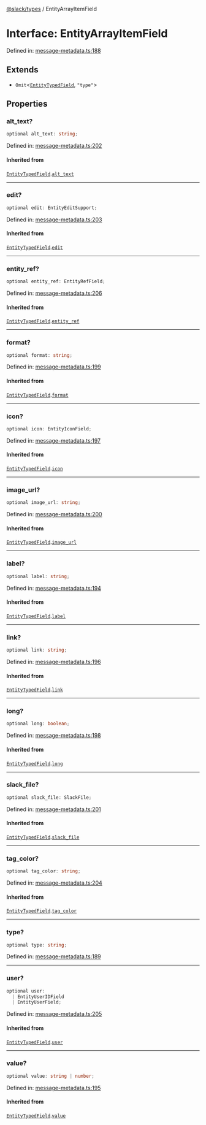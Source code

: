 [@slack/types](../index.md) / EntityArrayItemField

# Interface: EntityArrayItemField

Defined in: [message-metadata.ts:188](https://github.com/slackapi/node-slack-sdk/blob/main/packages/types/src/message-metadata.ts#L188)

## Extends

- `Omit`\<[`EntityTypedField`](EntityTypedField.md), `"type"`\>

## Properties

### alt\_text?

```ts
optional alt_text: string;
```

Defined in: [message-metadata.ts:202](https://github.com/slackapi/node-slack-sdk/blob/main/packages/types/src/message-metadata.ts#L202)

#### Inherited from

[`EntityTypedField`](EntityTypedField.md).[`alt_text`](EntityTypedField.md#alt_text)

***

### edit?

```ts
optional edit: EntityEditSupport;
```

Defined in: [message-metadata.ts:203](https://github.com/slackapi/node-slack-sdk/blob/main/packages/types/src/message-metadata.ts#L203)

#### Inherited from

[`EntityTypedField`](EntityTypedField.md).[`edit`](EntityTypedField.md#edit)

***

### entity\_ref?

```ts
optional entity_ref: EntityRefField;
```

Defined in: [message-metadata.ts:206](https://github.com/slackapi/node-slack-sdk/blob/main/packages/types/src/message-metadata.ts#L206)

#### Inherited from

[`EntityTypedField`](EntityTypedField.md).[`entity_ref`](EntityTypedField.md#entity_ref)

***

### format?

```ts
optional format: string;
```

Defined in: [message-metadata.ts:199](https://github.com/slackapi/node-slack-sdk/blob/main/packages/types/src/message-metadata.ts#L199)

#### Inherited from

[`EntityTypedField`](EntityTypedField.md).[`format`](EntityTypedField.md#format)

***

### icon?

```ts
optional icon: EntityIconField;
```

Defined in: [message-metadata.ts:197](https://github.com/slackapi/node-slack-sdk/blob/main/packages/types/src/message-metadata.ts#L197)

#### Inherited from

[`EntityTypedField`](EntityTypedField.md).[`icon`](EntityTypedField.md#icon)

***

### image\_url?

```ts
optional image_url: string;
```

Defined in: [message-metadata.ts:200](https://github.com/slackapi/node-slack-sdk/blob/main/packages/types/src/message-metadata.ts#L200)

#### Inherited from

[`EntityTypedField`](EntityTypedField.md).[`image_url`](EntityTypedField.md#image_url)

***

### label?

```ts
optional label: string;
```

Defined in: [message-metadata.ts:194](https://github.com/slackapi/node-slack-sdk/blob/main/packages/types/src/message-metadata.ts#L194)

#### Inherited from

[`EntityTypedField`](EntityTypedField.md).[`label`](EntityTypedField.md#label)

***

### link?

```ts
optional link: string;
```

Defined in: [message-metadata.ts:196](https://github.com/slackapi/node-slack-sdk/blob/main/packages/types/src/message-metadata.ts#L196)

#### Inherited from

[`EntityTypedField`](EntityTypedField.md).[`link`](EntityTypedField.md#link)

***

### long?

```ts
optional long: boolean;
```

Defined in: [message-metadata.ts:198](https://github.com/slackapi/node-slack-sdk/blob/main/packages/types/src/message-metadata.ts#L198)

#### Inherited from

[`EntityTypedField`](EntityTypedField.md).[`long`](EntityTypedField.md#long)

***

### slack\_file?

```ts
optional slack_file: SlackFile;
```

Defined in: [message-metadata.ts:201](https://github.com/slackapi/node-slack-sdk/blob/main/packages/types/src/message-metadata.ts#L201)

#### Inherited from

[`EntityTypedField`](EntityTypedField.md).[`slack_file`](EntityTypedField.md#slack_file)

***

### tag\_color?

```ts
optional tag_color: string;
```

Defined in: [message-metadata.ts:204](https://github.com/slackapi/node-slack-sdk/blob/main/packages/types/src/message-metadata.ts#L204)

#### Inherited from

[`EntityTypedField`](EntityTypedField.md).[`tag_color`](EntityTypedField.md#tag_color)

***

### type?

```ts
optional type: string;
```

Defined in: [message-metadata.ts:189](https://github.com/slackapi/node-slack-sdk/blob/main/packages/types/src/message-metadata.ts#L189)

***

### user?

```ts
optional user: 
  | EntityUserIDField
  | EntityUserField;
```

Defined in: [message-metadata.ts:205](https://github.com/slackapi/node-slack-sdk/blob/main/packages/types/src/message-metadata.ts#L205)

#### Inherited from

[`EntityTypedField`](EntityTypedField.md).[`user`](EntityTypedField.md#user)

***

### value?

```ts
optional value: string | number;
```

Defined in: [message-metadata.ts:195](https://github.com/slackapi/node-slack-sdk/blob/main/packages/types/src/message-metadata.ts#L195)

#### Inherited from

[`EntityTypedField`](EntityTypedField.md).[`value`](EntityTypedField.md#value)
